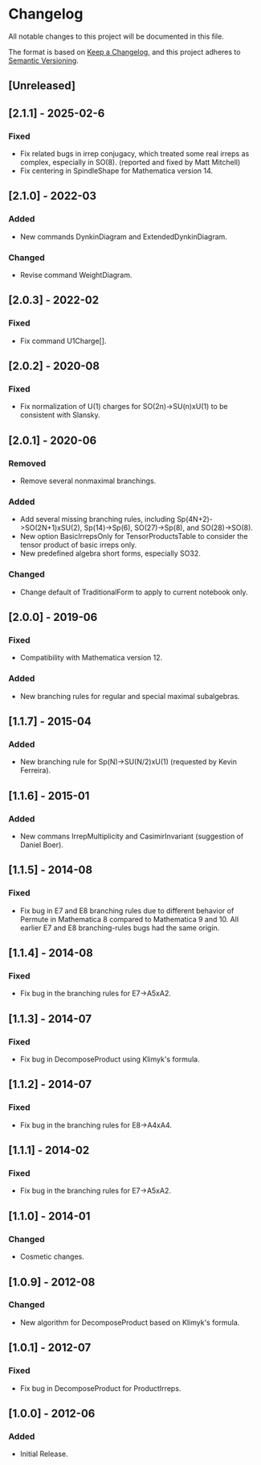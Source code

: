 # Changelog

All notable changes to this project will be documented in this file.

The format is based on [Keep a Changelog](https://keepachangelog.com/en/1.1.0/),
and this project adheres to [Semantic Versioning](https://semver.org/spec/v2.0.0.html).

## [Unreleased]

## [2.1.1] - 2025-02-6
### Fixed
- Fix related bugs in irrep conjugacy, which treated some real irreps as complex, especially in SO(8). (reported and fixed by Matt Mitchell)
- Fix centering in SpindleShape for Mathematica version 14.

## [2.1.0] - 2022-03
### Added
- New commands DynkinDiagram and ExtendedDynkinDiagram.
### Changed
- Revise command WeightDiagram.

## [2.0.3] - 2022-02
### Fixed
- Fix command U1Charge[].

## [2.0.2] - 2020-08
### Fixed
- Fix normalization of U(1) charges for SO(2n)->SU(n)xU(1) to be consistent with Slansky.

## [2.0.1] - 2020-06
### Removed
- Remove several nonmaximal branchings.
### Added
- Add several missing branching rules, including Sp(4N+2)->SO(2N+1)xSU(2), Sp(14)->Sp(6), SO(27)->Sp(8), and SO(28)->SO(8).
- New option BasicIrrepsOnly for TensorProductsTable to consider the tensor product of basic irreps only.
- New predefined algebra short forms, especially SO32.
### Changed
- Change default of TraditionalForm to apply to current notebook only.

## [2.0.0] - 2019-06
### Fixed
- Compatibility with Mathematica version 12.
### Added
- New branching rules for regular and special maximal subalgebras.

## [1.1.7] - 2015-04
### Added
- New branching rule for Sp(N)->SU(N/2)xU(1) (requested by Kevin Ferreira).

## [1.1.6] - 2015-01
### Added
- New commans IrrepMultiplicity and CasimirInvariant (suggestion of Daniel Boer).

## [1.1.5] - 2014-08
### Fixed
- Fix bug in E7 and E8 branching rules due to different behavior of Permute in Mathematica 8 compared to Mathematica 9 and 10. All earlier E7 and E8 branching-rules bugs had the same origin.

## [1.1.4] - 2014-08
### Fixed
- Fix bug in the branching rules for E7->A5xA2.

## [1.1.3] - 2014-07
### Fixed
- Fix bug in DecomposeProduct using Klimyk's formula.

## [1.1.2] - 2014-07
### Fixed
- Fix bug in the branching rules for E8->A4xA4.

## [1.1.1] - 2014-02
### Fixed
- Fix bug in the branching rules for E7->A5xA2.

## [1.1.0] - 2014-01
### Changed
- Cosmetic changes.

## [1.0.9] - 2012-08
### Changed
- New algorithm for DecomposeProduct based on Klimyk's formula.

## [1.0.1] - 2012-07
### Fixed
- Fix bug in DecomposeProduct for ProductIrreps.

## [1.0.0] - 2012-06
### Added
- Initial Release.